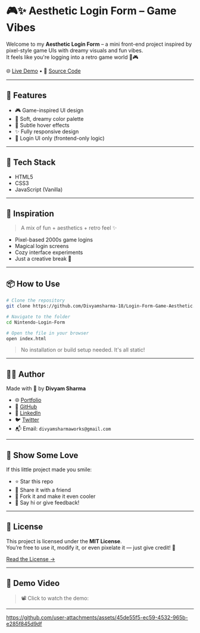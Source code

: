 
# 🎮✨ Aesthetic Login Form – Game Vibes

Welcome to my **Aesthetic Login Form** – a mini front-end project inspired by pixel-style game UIs with dreamy visuals and fun vibes.  
It feels like you're logging into a retro game world 🌸🎮

🌐 [Live Demo](https://nintendo-login-form.netlify.app/) • 📂 [Source Code](./)

---

## 🎨 Features

- 🎮 Game-inspired UI design  
- 🌸 Soft, dreamy color palette  
- 🧚 Subtle hover effects  
- ✨ Fully responsive design  
- 🔐 Login UI only (frontend-only logic)

---

## 🔧 Tech Stack

- HTML5  
- CSS3  
- JavaScript (Vanilla)

---

## 🧠 Inspiration

> A mix of fun + aesthetics + retro feel ✨

- Pixel-based 2000s game logins  
- Magical login screens  
- Cozy interface experiments  
- Just a creative break 🎨

---

## 📦 How to Use

```bash
# Clone the repository
git clone https://github.com/Divyamsharma-18/Login-Form-Game-Aesthetic.git

# Navigate to the folder
cd Nintendo-Login-Form

# Open the file in your browser
open index.html
```

> No installation or build setup needed. It's all static!

---

## 🧑‍💻 Author

Made with 💖 by **Divyam Sharma**

- 🌐 [Portfolio](https://divyamsharma.netlify.app)  
- 🐙 [GitHub](https://github.com/Divyamsharma-18)  
- 🔗 [LinkedIn](https://linkedin.com/in/divyam-sharma-6ba700249)  
- 🐦 [Twitter](https://x.com/Heydivyamsharma)  
- 📬 Email: `divyamsharmaworks@gmail.com`

---

## 🌟 Show Some Love

If this little project made you smile:

- ⭐ Star this repo  
- 📢 Share it with a friend  
- 🧠 Fork it and make it even cooler  
- 🫶 Say hi or give feedback!

---

## 📄 License

This project is licensed under the **MIT License**.  
You’re free to use it, modify it, or even pixelate it — just give credit! 🙌

[Read the License →](./LICENSE)

---

## 🎥 Demo Video

> 📽️ Click to watch the demo:

---

https://github.com/user-attachments/assets/45de55f5-ec59-4532-965b-e285f845d9df
